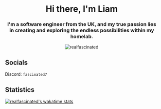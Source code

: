 <h1 align="center">Hi there, I'm Liam</h1>
<h3 align="center">I'm a software engineer from the UK, and my true passion lies in creating and exploring the endless possibilities within my homelab.</h3>
<p align="center"> <img src="https://img.shields.io/endpoint?url=https://wakatime.fascinated.cc/api/compat/shields/v1/Fascinated/interval:30_days&label=Coding%20last%2030d" alt="realfascinated" /> </p>

## Socials

Discord: `fascinated7`

## Statistics

[![realfascinated's wakatime stats](https://github-readme-stats.vercel.app/api/wakatime?username=Fascinated&api_domain=wakatime.fascinated.cc&bg_color=1A202C&title_color=2F855A&icon_color=2F855A&text_color=ffffff&custom_title=Development+Stats+%28Last+30+Days%29&layout=compact)](https://wakatime.fascinated.cc)
